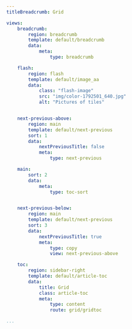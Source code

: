 ```yaml
---
titleBreadcrumb: Grid

views:
    breadcrumb:
        region: breadcrumb
        template: default/breadcrumb
        data:
            meta:
                type: breadcrumb

    flash:
        region: flash
        template: default/image_aa
        data:
            class: "flash-image"
            src: "img/color-1792501_640.jpg"
            alt: "Pictures of tiles"


    next-previous-above:
        region: main
        template: default/next-previous
        sort: 1
        data:
            nextPreviousTitle: false
            meta:
                type: next-previous

    main:
        sort: 2
        data:
            meta:
                type: toc-sort


    next-previous-below:
        region: main
        template: default/next-previous
        sort: 3
        data:
            nextPreviousTitle: true
            meta:
                type: copy
                view: next-previous-above

    toc:
        region: sidebar-right
        template: default/article-toc
        data:
            title: Grid
            class: article-toc
            meta:
                type: content
                route: grid/gridtoc

...
```

